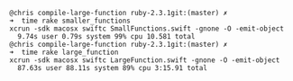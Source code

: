    @chris compile-large-function ruby-2.3.1git:(master) ✗
    ➜  time rake smaller_functions
    xcrun -sdk macosx swiftc SmallFunctions.swift -gnone -O -emit-object
      9.74s user 0.79s system 99% cpu 10.581 total
    @chris compile-large-function ruby-2.3.1git:(master) ✗
    ➜  time rake large_function
    xcrun -sdk macosx swiftc LargeFunction.swift -gnone -O -emit-object
      87.63s user 88.11s system 89% cpu 3:15.91 total
